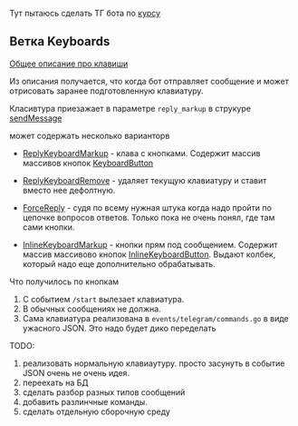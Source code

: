 Тут пытаюсь сделать ТГ бота по [курсу](https://www.youtube.com/watch?v=73OsSlsuhFY&list=PLFAQFisfyqlWDwouVTUztKX2wUjYQ4T3l) 

## Ветка Keyboards

[Общее описание про клавиши](https://core.telegram.org/bots#keyboards)

Из описания получается, что когда бот отправляет сообщение и может отрисовать заранее подготовленную клавиатуру. 

Класивтура приезажает в параметре `reply_markup` в струкуре [sendMessage](https://core.telegram.org/bots/api#sendmessage)

может содержать несколько варианторв 
* [ReplyKeyboardMarkup](https://core.telegram.org/bots/api#replykeyboardmarkup) - клава с кнопками. Содержит массив массивов кнопок [KeyboardButton](https://core.telegram.org/bots/api#keyboardbutton) 

* [ReplyKeyboardRemove](https://core.telegram.org/bots/api#replykeyboardremove) - удаляет текущую клавиатуру и ставит вместо нее дефолтную. 

* [ForceReply](https://core.telegram.org/bots/api#forcereply) - судя по всему нужная штука когда надо пройти по цепочке вопросов ответов. Только пока не очень понял, где там сами кнопки. 

* [InlineKeyboardMarkup](https://core.telegram.org/bots/api#inlinekeyboardmarkup) - кнопки прям под сообщением. Содержит массив массивово кнопок [InlineKeyboardButton](https://core.telegram.org/bots/api#inlinekeyboardbutton). Выдают колбек, который надо еще дополнительно обрабатывать. 

Что получилось по кнопкам
1. С событием `/start` вылезает клавиатура. 
2. В обычных сообщениях не должна. 
3. Сама клавиатура реализована в `events/telegram/commands.go` в виде ужасного JSON. Это надо будет дико переделать


TODO:
1. реализовать нормальную клавиаутуру. просто засунуть в событие JSON очень не очень идея. 
2. переехать на БД
3. сделать разбор разных типов сообщений
4. добавить разлинчные команды.
5. сделать отдельную сборочную среду



